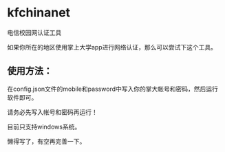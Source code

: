 # kfchinanet
电信校园网认证工具

如果你所在的地区使用掌上大学app进行网络认证，那么可以尝试下这个工具。


## 使用方法：
在config.json文件的mobile和password中写入你的掌大帐号和密码，然后运行软件即可。

请务必先写入帐号和密码再运行！

目前只支持windows系统。

懒得写了，有空再完善一下。
